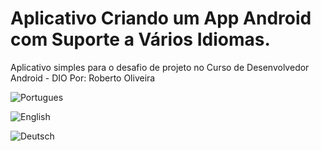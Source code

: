 # Aplicativo Criando um App Android com Suporte a Vários Idiomas.
Aplicativo simples para o desafio de projeto no Curso de Desenvolvedor Android - DIO
Por: Roberto Oliveira


![Portugues](https://user-images.githubusercontent.com/104802293/200452625-8b6ca855-0ecc-4924-b61f-607360f57bd1.jpg)

![English](https://user-images.githubusercontent.com/104802293/200452634-0404de18-1e9d-485e-8ca0-bf4f5bbb374f.jpg)

![Deutsch](https://user-images.githubusercontent.com/104802293/200452642-1d24187e-f400-47a7-bfb5-c32635849386.jpg)
